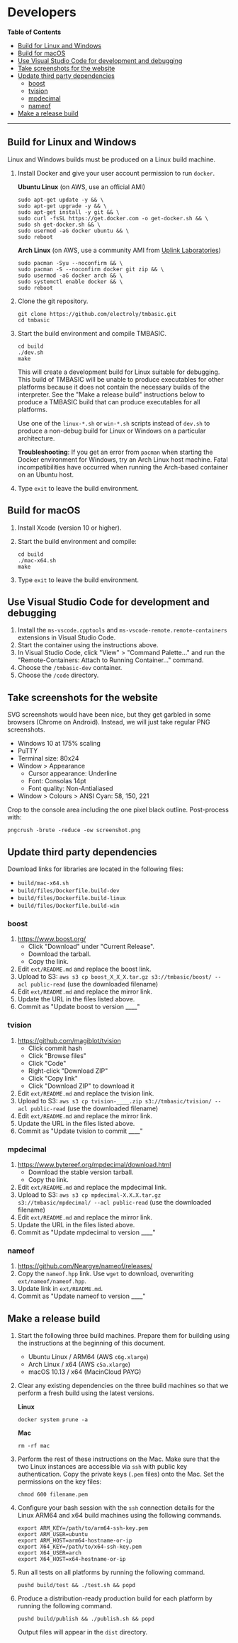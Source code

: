 # Developers

<!-- update the table of contents with: doctoc --github DEVELOPERS.md -->
<!-- START doctoc generated TOC please keep comment here to allow auto update -->
<!-- DON'T EDIT THIS SECTION, INSTEAD RE-RUN doctoc TO UPDATE -->
**Table of Contents**

- [Build for Linux and Windows](#build-for-linux-and-windows)
- [Build for macOS](#build-for-macos)
- [Use Visual Studio Code for development and debugging](#use-visual-studio-code-for-development-and-debugging)
- [Take screenshots for the website](#take-screenshots-for-the-website)
- [Update third party dependencies](#update-third-party-dependencies)
  - [boost](#boost)
  - [tvision](#tvision)
  - [mpdecimal](#mpdecimal)
  - [nameof](#nameof)
- [Make a release build](#make-a-release-build)

<!-- END doctoc generated TOC please keep comment here to allow auto update -->

___

## Build for Linux and Windows
Linux and Windows builds must be produced on a Linux build machine.

1. Install Docker and give your user account permission to run `docker`.

    **Ubuntu Linux** (on AWS, use an official AMI)

    ```
    sudo apt-get update -y && \
    sudo apt-get upgrade -y && \
    sudo apt-get install -y git && \
    sudo curl -fsSL https://get.docker.com -o get-docker.sh && \
    sudo sh get-docker.sh && \
    sudo usermod -aG docker ubuntu && \
    sudo reboot
    ```

    **Arch Linux** (on AWS, use a community AMI from [Uplink Laboratories](https://www.uplinklabs.net/projects/arch-linux-on-ec2/))

    ```
    sudo pacman -Syu --noconfirm && \
    sudo pacman -S --noconfirm docker git zip && \
    sudo usermod -aG docker arch && \
    sudo systemctl enable docker && \
    sudo reboot
    ```

1. Clone the git repository.

    ```
    git clone https://github.com/electroly/tmbasic.git
    cd tmbasic
    ```

1. Start the build environment and compile TMBASIC.

    ```
    cd build
    ./dev.sh
    make
    ```

    This will create a development build for Linux suitable for debugging.
    This build of TMBASIC will be unable to produce executables for other platforms because it does not contain the necessary builds of the interpreter. See the "Make a release build" instructions below to produce a TMBASIC build that can produce executables for all platforms.

    Use one of the `linux-*.sh` or `win-*.sh` scripts instead of `dev.sh` to produce a non-debug build for Linux or Windows on a particular architecture.

    **Troubleshooting**: If you get an error from `pacman` when starting the Docker environment for Windows, try an Arch Linux host machine.
    Fatal incompatibilities have occurred when running the Arch-based container on an Ubuntu host.

1. Type `exit` to leave the build environment.

## Build for macOS
1. Install Xcode (version 10 or higher).

1. Start the build environment and compile:

    ```
    cd build
    ./mac-x64.sh
    make
    ```

1. Type `exit` to leave the build environment.

## Use Visual Studio Code for development and debugging
1. Install the `ms-vscode.cpptools` and `ms-vscode-remote.remote-containers` extensions in Visual Studio Code.
1. Start the container using the instructions above.
1. In Visual Studio Code, click "View" > "Command Palette..." and run the "Remote-Containers: Attach to Running Container..." command.
1. Choose the `/tmbasic-dev` container.
1. Choose the `/code` directory.

## Take screenshots for the website
SVG screenshots would have been nice, but they get garbled in some browsers (Chrome on Android). Instead, we will just take regular PNG screenshots.

- Windows 10 at 175% scaling
- PuTTY
- Terminal size: 80x24
- Window > Appearance
    - Cursor appearance: Underline
    - Font: Consolas 14pt
    - Font quality: Non-Antialiased
- Window > Colours > ANSI Cyan: 58, 150, 221

Crop to the console area including the one pixel black outline. Post-process with:

```
pngcrush -brute -reduce -ow screenshot.png
```

## Update third party dependencies

Download links for libraries are located in the following files:

- `build/mac-x64.sh`
- `build/files/Dockerfile.build-dev`
- `build/files/Dockerfile.build-linux`
- `build/files/Dockerfile.build-win`

### boost
1. https://www.boost.org/
    - Click "Download" under "Current Release".
    - Download the tarball.
    - Copy the link.
1. Edit `ext/README.md` and replace the boost link.
1. Upload to S3: `aws s3 cp boost_X_X_X.tar.gz s3://tmbasic/boost/ --acl public-read` (use the downloaded filename)
1. Edit `ext/README.md` and replace the mirror link.
1. Update the URL in the files listed above.
1. Commit as "Update boost to version ____"

### tvision
1. https://github.com/magiblot/tvision
    - Click commit hash
    - Click "Browse files"
    - Click "Code"
    - Right-click "Download ZIP"
    - Click "Copy link"
    - Click "Download ZIP" to download it
1. Edit `ext/README.md` and replace the tvision link.
1. Upload to S3: `aws s3 cp tvision-____.zip s3://tmbasic/tvision/ --acl public-read` (use the downloaded filename)
1. Edit `ext/README.md` and replace the mirror link.
1. Update the URL in the files listed above.
1. Commit as "Update tvision to commit ____"

### mpdecimal
1. https://www.bytereef.org/mpdecimal/download.html
    - Download the stable version tarball.
    - Copy the link.
1. Edit `ext/README.md` and replace the mpdecimal link.
1. Upload to S3: `aws s3 cp mpdecimal-X.X.X.tar.gz s3://tmbasic/mpdecimal/ --acl public-read` (use the downloaded filename)
1. Edit `ext/README.md` and replace the mirror link.
1. Update the URL in the files listed above.
1. Commit as "Update mpdecimal to version ____"

### nameof
1. https://github.com/Neargye/nameof/releases/
1. Copy the `nameof.hpp` link. Use `wget` to download, overwriting `ext/nameof/nameof.hpp`.
1. Update link in `ext/README.md`.
1. Commit as "Update nameof to version ____"

## Make a release build
1. Start the following three build machines. Prepare them for building using the instructions at the beginning of this document.

    - Ubuntu Linux / ARM64 (AWS `c6g.xlarge`)
    - Arch Linux / x64 (AWS `c5a.xlarge`)
    - macOS 10.13 / x64 (MacinCloud PAYG)

1. Clear any existing dependencies on the three build machines so that we perform a fresh build using the latest versions.

    **Linux**

    ```
    docker system prune -a
    ```

    **Mac**

    ```
    rm -rf mac
    ```

1. Perform the rest of these instructions on the Mac. Make sure that the two Linux instances are accessible via `ssh` with public key authentication. Copy the private keys (`.pem` files) onto the Mac. Set the permissions on the key files:

    ```
    chmod 600 filename.pem
    ```

1. Configure your bash session with the `ssh` connection details for the Linux ARM64 and x64 build machines using the following commands.

    ```
    export ARM_KEY=/path/to/arm64-ssh-key.pem
    export ARM_USER=ubuntu
    export ARM_HOST=arm64-hostname-or-ip
    export X64_KEY=/path/to/x64-ssh-key.pem
    export X64_USER=arch
    export X64_HOST=x64-hostname-or-ip
    ```

1. Run all tests on all platforms by running the following command.

    ```
    pushd build/test && ./test.sh && popd
    ```

1. Produce a distribution-ready production build for each platform by running the following command.

    ```
    pushd build/publish && ./publish.sh && popd
    ```

    Output files will appear in the `dist` directory.
